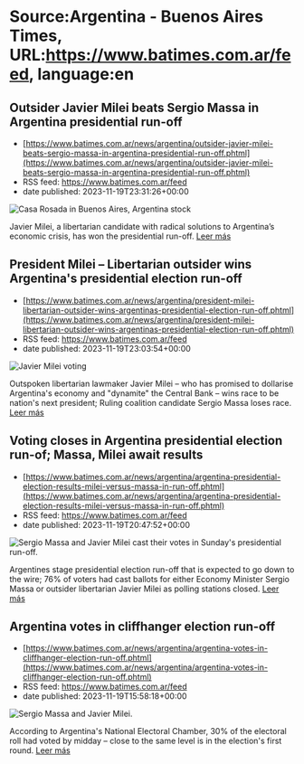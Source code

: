 # Source:Argentina - Buenos Aires Times, URL:https://www.batimes.com.ar/feed, language:en

## Outsider Javier Milei beats Sergio Massa in Argentina presidential run-off
 - [https://www.batimes.com.ar/news/argentina/outsider-javier-milei-beats-sergio-massa-in-argentina-presidential-run-off.phtml](https://www.batimes.com.ar/news/argentina/outsider-javier-milei-beats-sergio-massa-in-argentina-presidential-run-off.phtml)
 - RSS feed: https://www.batimes.com.ar/feed
 - date published: 2023-11-19T23:31:26+00:00

<p><img alt="Casa Rosada in Buenos Aires, Argentina stock" src="https://fotos.perfil.com/2023/11/19/trim/540/304/casa-rosada-in-buenos-aires-argentina-stock-1701671.jpg" /></p>Javier Milei, a libertarian candidate with radical solutions to Argentina’s economic crisis, has won the presidential run-off. <a href="https://www.batimes.com.ar/news/argentina/outsider-javier-milei-beats-sergio-massa-in-argentina-presidential-run-off.phtml">Leer más</a>

## President Milei – Libertarian outsider wins Argentina's presidential election run-off
 - [https://www.batimes.com.ar/news/argentina/president-milei-libertarian-outsider-wins-argentinas-presidential-election-run-off.phtml](https://www.batimes.com.ar/news/argentina/president-milei-libertarian-outsider-wins-argentinas-presidential-election-run-off.phtml)
 - RSS feed: https://www.batimes.com.ar/feed
 - date published: 2023-11-19T23:03:54+00:00

<p><img alt="Javier Milei voting" src="https://fotos.perfil.com/2023/11/19/trim/540/304/javier-milei-voting-1701737.jpg" /></p>Outspoken libertarian lawmaker Javier Milei – who has promised to dollarise Argentina's economy and "dynamite" the Central Bank – wins race to be nation's next president; Ruling coalition candidate Sergio Massa loses race. <a href="https://www.batimes.com.ar/news/argentina/president-milei-libertarian-outsider-wins-argentinas-presidential-election-run-off.phtml">Leer más</a>

## Voting closes in Argentina presidential election run-of; Massa, Milei await results
 - [https://www.batimes.com.ar/news/argentina/argentina-presidential-election-results-milei-versus-massa-in-run-off.phtml](https://www.batimes.com.ar/news/argentina/argentina-presidential-election-results-milei-versus-massa-in-run-off.phtml)
 - RSS feed: https://www.batimes.com.ar/feed
 - date published: 2023-11-19T20:47:52+00:00

<p><img alt="Sergio Massa and Javier Milei cast their votes in Sunday's presidential run-off." src="https://fotos.perfil.com/2023/11/19/trim/540/304/sergio-massa-and-javier-milei-cast-their-votes-in-sundays-presidential-run-off-1701571.jpg" /></p>Argentines stage presidential election run-off that is expected to go down to the wire; 76% of voters had cast ballots for either Economy Minister Sergio Massa or outsider libertarian Javier Milei as polling stations closed. <a href="https://www.batimes.com.ar/news/argentina/argentina-presidential-election-results-milei-versus-massa-in-run-off.phtml">Leer más</a>

## Argentina votes in cliffhanger election run-off
 - [https://www.batimes.com.ar/news/argentina/argentina-votes-in-cliffhanger-election-run-off.phtml](https://www.batimes.com.ar/news/argentina/argentina-votes-in-cliffhanger-election-run-off.phtml)
 - RSS feed: https://www.batimes.com.ar/feed
 - date published: 2023-11-19T15:58:18+00:00

<p><img alt="Sergio Massa and Javier Milei." src="https://fotos.perfil.com/2023/11/19/trim/540/304/sergio-massa-and-javier-milei-1701265.jpg" /></p>According to Argentina's National Electoral Chamber, 30% of the electoral roll had voted by midday – close to the same level is in the election's first round. <a href="https://www.batimes.com.ar/news/argentina/argentina-votes-in-cliffhanger-election-run-off.phtml">Leer más</a>

